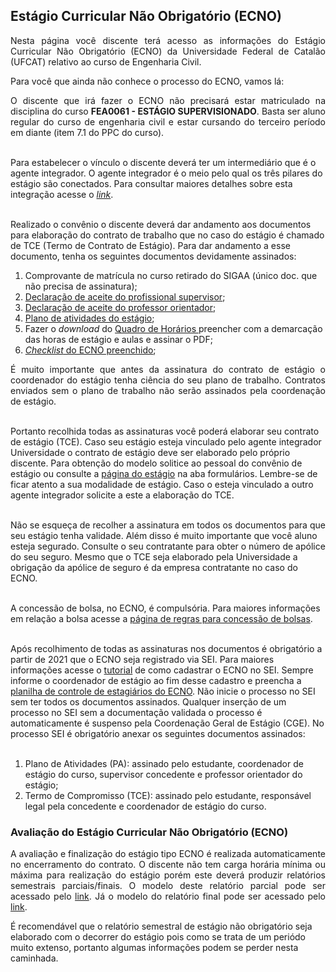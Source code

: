 ## Estágio Curricular Não Obrigatório (ECNO)

<p align="justify">Nesta página você discente terá acesso as informações do Estágio Curricular Não Obrigatório (ECNO) da Universidade Federal de Catalão (UFCAT) relativo ao curso de Engenharia Civil.</p>
  
  
Para você que ainda não conhece o processo do ECNO, vamos lá:  
  
  
<p align="justify">O discente que irá fazer o ECNO não precisará estar matriculado na disciplina do curso <b>FEA0061 - ESTÁGIO SUPERVISIONADO</b>. Basta ser aluno regular do curso de engenharia civil e estar cursando do terceiro período em diante (item 7.1 do PPC do curso).<br><br>


Para estabelecer o vínculo o discente deverá ter um intermediário que é o agente integrador. O agente integrador é o meio pelo qual os três pilares do estágio são conectados. Para consultar maiores detalhes sobre esta integração acesse o <a href="https://wmpjrufg.github.io/ESTAGIO-CIVIL-UFCAT/AGENTE.html" target="_blank"><i>link</i></a>.<br><br>

  
Realizado o convênio o discente deverá dar andamento aos documentos para elaboração do contrato de trabalho que no caso do estágio é chamado de TCE (Termo de Contrato de Estágio). Para dar andamento a esse documento, tenha os seguintes documentos devidamente assinados:</p>


<ol>
<li>Comprovante de matrícula no curso retirado do SIGAA (único doc. que não precisa de assinatura);</li> 
<li><a href="https://forms.gle/sxrFjFXJQ9gcGe4V7" target="_blank">Declaração de aceite do profissional supervisor</a>;</li> 
<li><a href="https://forms.gle/z5Gwr3tXKHMxFMAk9" target="_blank">Declaração de aceite do professor orientador</a>;</li> 
<li><a href="https://drive.google.com/file/d/1LkPaj0A1gw1UuNPIF3ROMXQ6vmFMymru/view?usp=sharing" target="_blank">Plano de atividades do estágio</a>;</li> 
<li>Fazer o <i>download</i> do <a href="https://drive.google.com/file/d/1KjZkCAUxXtfnlzb_hy_1bY-zN90DRREc/view?usp=sharing" target="_blank">Quadro de Horários </a>preencher com a demarcação das horas de estágio e aulas e assinar o PDF;</li> 
<li><a href="https://drive.google.com/file/d/1yRFCCd6M0YdQfO0wzkkK6xcDfIzAcuIE/view?usp=sharing" target="_blank"><i>Checklist</i> do ECNO preenchido</a>;</li> 
</ol>

<p align="justify">É muito importante que antes da assinatura do contrato de estágio o coordenador do estágio tenha ciência do seu plano de trabalho. Contratos enviados sem o plano de trabalho não serão assinados pela coordenação de estágio.<br><br>
  
  
Portanto recolhida todas as assinaturas você poderá elaborar seu contrato de estágio (TCE). Caso seu estágio esteja vinculado pelo agente integrador Universidade o contrato de estágio deve ser elaborado pelo próprio discente. Para obtenção do modelo solitice ao pessoal do convênio de estágio ou consulte a <a href="https://estagio.catalao.ufg.br" target="_blank">página do estágio</a> na aba formulários. Lembre-se de ficar atento a sua modalidade de estágio. Caso o esteja vinculado a outro agente integrador solicite a este a elaboração do TCE.<br><br>
  
 
Não se esqueça de recolher a assinatura em todos os documentos para que seu estágio tenha validade. Além disso é muito importante que você aluno esteja segurado. Consulte o seu contratante para obter o número de apólice do seu seguro. Mesmo que o TCE seja elaborado pela Universidade a obrigação da apólice de seguro é da empresa contratante no caso do ECNO.<br><br>
    
A concessão de bolsa, no ECNO, é compulsória. Para maiores informações em relação a bolsa acesse a <a href="https://wmpjrufg.github.io/ESTAGIO-CIVIL-UFCAT/BOLSA.html" target="_blank">página de regras para concessão de bolsas</a>.<br><br>

Após recolhimento de todas as assinaturas nos documentos é obrigatório a partir de 2021 que o ECNO seja registrado via SEI. Para maiores informações acesse o <a href="https://files.cercomp.ufg.br/weby/up/610/o/Tutorial_de_Peticionamento_no_SEI_-_ECNO_%281%29.pdf" target="_blank">tutorial</a> de como cadastrar o ECNO no SEI. Sempre informe o coordenador de estágio ao fim desse cadastro e preencha a <a href="https://docs.google.com/spreadsheets/d/17Nq7fkfTwIgdgtfkJ63HHQXtuZ1mioS1x6uh-9NjS1o/edit?usp=sharing" target="_blank">planilha de controle de estagiários do ECNO</a>. Não inicie o processo no SEI sem ter todos os documentos assinados. Qualquer inserção de um processo no SEI sem a documentação validada o processo é automaticamente é suspenso pela Coordenação Geral de Estágio (CGE). No processo SEI é obrigatório anexar os seguintes documentos assinados:<br><br></p>
  
<ol>
<li>Plano de Atividades (PA):  assinado pelo estudante, coordenador de estágio do curso, supervisor concedente e professor orientador do estágio;</li> 
<li>Termo de Compromisso (TCE):  assinado pelo estudante, responsável legal pela concedente e coordenador de estágio do curso.</li> 
</ol>


### Avaliação do Estágio Curricular Não Obrigatório (ECNO)

<p align="justify">A avaliação e finalização do estágio tipo ECNO é realizada automaticamente no encerramento do contrato. O discente não tem carga horária mínima ou máxima para realização do estágio porém este deverá produzir relatórios semestrais parciais/finais. O modelo deste relatório parcial  pode ser acessado pelo <a href="https://docs.google.com/document/d/1GS_uwq4fIUbMwn3R-BN-1uzdz_-bf4rICOoFg-VoxuI/edit?usp=sharing" target="_blank">link</a>. Já o modelo do relatório final pode ser acessado pelo <a href="https://docs.google.com/document/d/1_JJomR59rD115Pd2ZM8Es57o_pQY_ZuyvjBeY2KaxSI/edit?usp=sharing" target="_blank">link</a>.

É recomendável que o relatório semestral de estágio não obrigatório seja elaborado com o decorrer do estágio pois como se trata de um periódo muito extenso, portanto algumas informações podem se perder nesta caminhada.<br><br></p>
